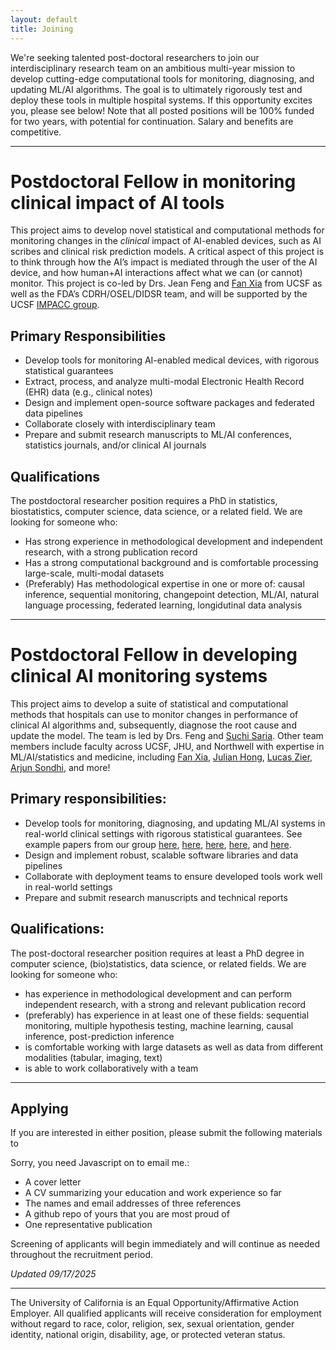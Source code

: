 ```yaml
---
layout: default
title: Joining
---
```


We're seeking talented post-doctoral researchers to join our interdisciplinary research team on an ambitious multi-year mission to develop cutting-edge computational tools for monitoring, diagnosing, and updating ML/AI algorithms. The goal is to ultimately rigorously test and deploy these tools in multiple hospital systems.
If this opportunity excites you, please see below!
Note that all posted positions will be 100% funded for two years, with potential for continuation. Salary and benefits are competitive.

-------
# Postdoctoral Fellow in monitoring clinical impact of AI tools

This project aims to develop novel statistical and computational methods for monitoring changes in the *clinical* impact of AI-enabled devices, such as AI scribes and clinical risk prediction models. A critical aspect of this project is to think through how the AI’s impact is mediated through the user of the AI device, and how human+AI interactions affect what we can (or cannot) monitor. This project is co-led by Drs. Jean Feng and [Fan Xia](https://profiles.ucsf.edu/fan.xia) from UCSF as well as the FDA’s CDRH/OSEL/DIDSR team, and will be supported by the UCSF [IMPACC group](https://docit.ucsf.edu/news/first-continuous-ai-monitoring-platform-clinical-care).

## Primary Responsibilities
* Develop tools for monitoring AI-enabled medical devices, with rigorous statistical guarantees
* Extract, process, and analyze multi-modal Electronic Health Record (EHR) data (e.g., clinical notes)
* Design and implement open-source software packages and federated data pipelines
* Collaborate closely with interdisciplinary team
* Prepare and submit research manuscripts to ML/AI conferences, statistics journals, and/or clinical AI journals

## Qualifications
The postdoctoral researcher position requires a PhD in statistics, biostatistics, computer science, data science, or a related field. We are looking for someone who:
* Has strong experience in methodological development and independent research, with a strong publication record
* Has a strong computational background and is comfortable processing large-scale, multi-modal datasets
* (Preferably) Has methodological expertise in one or more of: causal inference, sequential monitoring, changepoint detection, ML/AI, natural language processing, federated learning, longidutinal data analysis


-------

# Postdoctoral Fellow in developing clinical AI monitoring systems
This project aims to develop a suite of statistical and computational methods that hospitals can use to monitor changes in performance of clinical AI algorithms and, subsequently, diagnose the root cause and update the model.
The team is led by Drs. Feng and [Suchi Saria](https://suchisaria.jhu.edu/). Other team members include faculty across UCSF, JHU, and Northwell with expertise in ML/AI/statistics and medicine, including [Fan Xia](https://profiles.ucsf.edu/fan.xia), [Julian Hong](https://profiles.ucsf.edu/julian.hong), [Lucas Zier](https://profiles.ucsf.edu/lucas.zier), [Arjun Sondhi](https://asondhi.github.io/), and more!

## Primary responsibilities:
* Develop tools for monitoring, diagnosing, and updating ML/AI systems in real-world clinical settings with rigorous statistical guarantees. See example papers from our group [here](https://ai.nejm.org/stoken/default+domain/WHP5GAV5DNNC8FSNKFSD/full?redirectUri=doi/full/10.1056/AIra2400657), [here](https://proceedings.mlr.press/v236/feng24a.html), [here](https://www.nejm.org/doi/full/10.1056/NEJMc2104626), [here](https://proceedings.mlr.press/v130/subbaswamy21a.html), and [here](https://doi.org/10.1111/biom.13379).
* Design and implement robust, scalable software libraries and data pipelines
* Collaborate with deployment teams to ensure developed tools work well in real-world settings
* Prepare and submit research manuscripts and technical reports

## Qualifications:
The post-doctoral researcher position requires at least a PhD degree in computer science, (bio)statistics, data science, or related fields.
We are looking for someone who:
* has experience in methodological development and can perform independent research, with a strong and relevant publication record
* (preferably) has experience in at least one of these fields: sequential monitoring, multiple hypothesis testing, machine learning, causal inference, post-prediction inference
* is comfortable working with large datasets as well as data from different modalities (tabular, imaging, text)
* is able to work collaboratively with a team

---------

## Applying
If you are interested in either position, please submit the following materials to
<script type="text/javascript" language="javascript">
<!--
// Email obfuscator script 2.1 by Tim Williams, University of Arizona
// Random encryption key feature coded by Andrew Moulden
// This code is freeware provided these four comment lines remain intact
// A wizard to generate this code is at http://www.jottings.com/obfuscator/
{ coded = "chGo.thop@wgUt.hOw"
  key = "gHd4waxXhlYItNrmPkp7OQsG52j86EySC1W0ni9bUqzJcFRBuMVDeKoTfvAL3Z"
  shift=coded.length
  link=""
  for (i=0; i<coded.length; i++) {
    if (key.indexOf(coded.charAt(i))==-1) {
      ltr = coded.charAt(i)
      link += (ltr)
    }
    else {
      ltr = (key.indexOf(coded.charAt(i))-shift+key.length) % key.length
      link += (key.charAt(ltr))
    }
  }
document.write("<a href='mailto:"+link+"'>"+link+"</a>")
}
//-->
</script><noscript>Sorry, you need Javascript on to email me.</noscript>:
* A cover letter
* A CV summarizing your education and work experience so far
* The names and email addresses of three references
* A github repo of yours that you are most proud of
* One representative publication


Screening of applicants will begin immediately and will continue as needed throughout the recruitment period.

*Updated 09/17/2025*

-------
The University of California is an Equal Opportunity/Affirmative Action Employer. All qualified applicants will receive consideration for employment without regard to race, color, religion, sex, sexual orientation, gender identity, national origin, disability, age, or protected veteran status.
